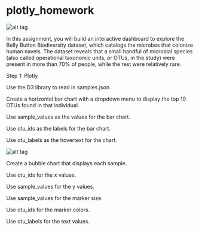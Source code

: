 # plotly_homework
![alt tag](https://user-images.githubusercontent.com/63428077/93094358-d004ce00-f66f-11ea-8044-f96f91e78af1.png)

In this assignment, you will build an interactive dashboard to explore the Belly Button Biodiversity dataset, which catalogs the microbes that colonize human navels.
The dataset reveals that a small handful of microbial species (also called operational taxonomic units, or OTUs, in the study) were present in more than 70% of people, while the rest were relatively rare.

Step 1: Plotly


Use the D3 library to read in samples.json.


Create a horizontal bar chart with a dropdown menu to display the top 10 OTUs found in that individual.



Use sample_values as the values for the bar chart.


Use otu_ids as the labels for the bar chart.


Use otu_labels as the hovertext for the chart.

![alt tag](https://unc.bootcampcontent.com/UNC-Coding-Boot-Camp/unc-peace-data-pt-05-2020-u-c/raw/master/15-Interactive-Visualizations-and-Dashboards/Homework/Images/hw01.png)

Create a bubble chart that displays each sample.



Use otu_ids for the x values.


Use sample_values for the y values.


Use sample_values for the marker size.


Use otu_ids for the marker colors.


Use otu_labels for the text values.
